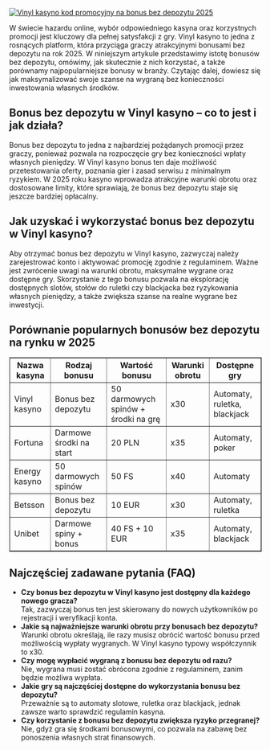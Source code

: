 [![Vinyl kasyno kod promocyjny na bonus bez depozytu 2025](https://123-caf.pages.dev/gitsignup.png)](https://vrmoo.ru/Bt82HjjY)

<div>     <p>W świecie hazardu online, wybór odpowiedniego kasyna oraz korzystnych promocji jest kluczowy dla pełnej satysfakcji z gry. Vinyl kasyno to jedna z rosnących platform, która przyciąga graczy atrakcyjnymi bonusami bez depozytu na rok 2025. W niniejszym artykule przedstawimy istotę bonusów bez depozytu, omówimy, jak skutecznie z nich korzystać, a także porównamy najpopularniejsze bonusy w branży. Czytając dalej, dowiesz się jak maksymalizować swoje szanse na wygraną bez konieczności inwestowania własnych środków.</p>    <h2>Bonus bez depozytu w Vinyl kasyno – co to jest i jak działa?</h2>   <p>Bonus bez depozytu to jedna z najbardziej pożądanych promocji przez graczy, ponieważ pozwala na rozpoczęcie gry bez konieczności wpłaty własnych pieniędzy. W Vinyl kasyno bonus ten daje możliwość przetestowania oferty, poznania gier i zasad serwisu z minimalnym ryzykiem. W 2025 roku kasyno wprowadza atrakcyjne warunki obrotu oraz dostosowane limity, które sprawiają, że bonus bez depozytu staje się jeszcze bardziej opłacalny.</p>    <h2>Jak uzyskać i wykorzystać bonus bez depozytu w Vinyl kasyno?</h2>   <p>Aby otrzymać bonus bez depozytu w Vinyl kasyno, zazwyczaj należy zarejestrować konto i aktywować promocję zgodnie z regulaminem. Ważne jest zwrócenie uwagi na warunki obrotu, maksymalne wygrane oraz dostępne gry. Skorzystanie z tego bonusu pozwala na eksplorację dostępnych slotów, stołów do ruletki czy blackjacka bez ryzykowania własnych pieniędzy, a także zwiększa szanse na realne wygrane bez inwestycji.</p>    <h2>Porównanie popularnych bonusów bez depozytu na rynku w 2025</h2>   <table border="1" cellpadding="8" cellspacing="0" style="border-collapse: collapse; width: 100%; max-width: 600px;">     <thead>       <tr>         <th>Nazwa kasyna</th>         <th>Rodzaj bonusu</th>         <th>Wartość bonusu</th>         <th>Warunki obrotu</th>         <th>Dostępne gry</th>       </tr>     </thead>     <tbody>       <tr>         <td>Vinyl kasyno</td>         <td>Bonus bez depozytu</td>         <td>50 darmowych spinów + środki na grę</td>         <td>x30</td>         <td>Automaty, ruletka, blackjack</td>       </tr>       <tr>         <td>Fortuna</td>         <td>Darmowe środki na start</td>         <td>20 PLN</td>         <td>x35</td>         <td>Automaty, poker</td>       </tr>       <tr>         <td>Energy kasyno</td>         <td>50 darmowych spinów</td>         <td>50 FS</td>         <td>x40</td>         <td>Automaty</td>       </tr>       <tr>         <td>Betsson</td>         <td>Bonus bez depozytu</td>         <td>10 EUR</td>         <td>x30</td>         <td>Automaty, ruletka</td>       </tr>       <tr>         <td>Unibet</td>         <td>Darmowe spiny + bonus</td>         <td>40 FS + 10 EUR</td>         <td>x35</td>         <td>Automaty, blackjack</td>       </tr>     </tbody>   </table>    <h2>Najczęściej zadawane pytania (FAQ)</h2>   <ul>     <li><strong>Czy bonus bez depozytu w Vinyl kasyno jest dostępny dla każdego nowego gracza?</strong><br>Tak, zazwyczaj bonus ten jest skierowany do nowych użytkowników po rejestracji i weryfikacji konta.</li>     <li><strong>Jakie są najważniejsze warunki obrotu przy bonusach bez depozytu?</strong><br>Warunki obrotu określają, ile razy musisz obrócić wartość bonusu przed możliwością wypłaty wygranych. W Vinyl kasyno typowy współczynnik to x30.</li>     <li><strong>Czy mogę wypłacić wygraną z bonusu bez depozytu od razu?</strong><br>Nie, wygrana musi zostać obrócona zgodnie z regulaminem, zanim będzie możliwa wypłata.</li>     <li><strong>Jakie gry są najczęściej dostępne do wykorzystania bonusu bez depozytu?</strong><br>Przeważnie są to automaty slotowe, ruletka oraz blackjack, jednak zawsze warto sprawdzić regulamin kasyna.</li>     <li><strong>Czy korzystanie z bonusu bez depozytu zwiększa ryzyko przegranej?</strong><br>Nie, gdyż gra się środkami bonusowymi, co pozwala na zabawę bez ponoszenia własnych strat finansowych.</li>   </ul> </div>